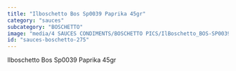 ```yaml
---
title: "Ilboschetto Bos Sp0039 Paprika 45gr"
category: "sauces"
subcategory: "BOSCHETTO"
image: "media/4 SAUCES CONDIMENTS/BOSCHETTO PICS/IlBoschetto_BOS-SP0039 Paprika 45gr.png"
id: "sauces-boschetto-275"
---
```


Ilboschetto Bos Sp0039 Paprika 45gr
